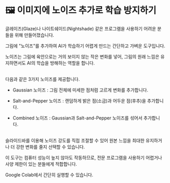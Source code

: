 # 🖼️ 이미지에 노이즈 추가로 학습 방지하기

글레이즈(Glaze)나 나이트쉐이드(Nightshade) 같은 프로그램을 사용하기 어려운 분들을 위해 만들어졌습니다.

그림에 "노이즈"를 추가하여 AI가 학습하기 어렵게 만드는 간단하고 가벼운 도구입니다.

노이즈는 그림에 육안으로는 거의 보이지 않는 작은 변화를 넣어, 그림의 원래 느낌은 유지하면서도 AI의 학습을 방해하는 역할을 합니다.

<br/>
다음과 같은 3가지 노이즈를 제공합니다.

-   Gaussian 노이즈 : 그림 전체에 미세한 점처럼 고르게 변화를 추가합니다.

-   Salt-and-Pepper 노이즈 : 랜덤하게 밝은 점(소금)과 어두운 점(후추)을 추가합니다.

-   Combined 노이즈 : Gaussian과 Salt-and-Pepper 노이즈를 섞어서 추가합니다.

<br/>
슬라이드바를 이용해 노이즈 강도를 직접 조절할 수 있어 원본 느낌을 최대한 유지하거나 더 강한 변화를 줄지 선택할 수 있습니다.

<br/>

이 도구는 컴퓨터 성능이 높지 않아도 작동하므로, 전문 프로그램을 사용하기 어렵거나 사양 제한이 있는 분들에게 적합합니다.

Google Colab에서 간단히 실행할 수 있습니다.
